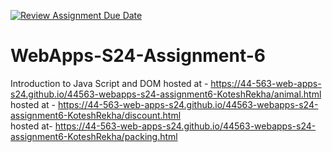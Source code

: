 [![Review Assignment Due Date](https://classroom.github.com/assets/deadline-readme-button-24ddc0f5d75046c5622901739e7c5dd533143b0c8e959d652212380cedb1ea36.svg)](https://classroom.github.com/a/1Z6dGCon)
# WebApps-S24-Assignment-6
Introduction to Java Script and DOM
hosted at - https://44-563-web-apps-s24.github.io/44563-webapps-s24-assignment6-KoteshRekha/animal.html<br>
 hosted at - https://44-563-web-apps-s24.github.io/44563-webapps-s24-assignment6-KoteshRekha/discount.html<br>
hosted at- https://44-563-web-apps-s24.github.io/44563-webapps-s24-assignment6-KoteshRekha/packing.html


